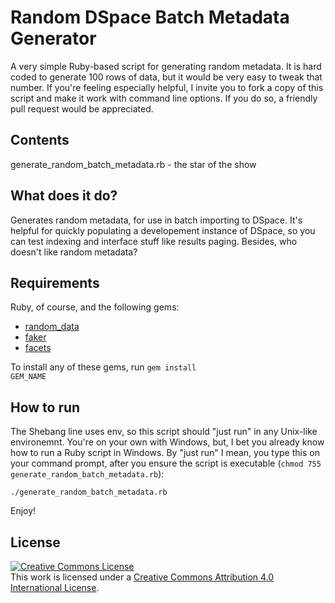 <h1>Random DSpace Batch Metadata Generator</h1>

A very simple Ruby-based script for generating random metadata. It is hard coded to generate 100 rows of data, but it would be very easy to tweak that number. If you're feeling especially helpful, I invite you to fork a copy of this script and make it work with command line options. If you do so, a friendly pull request would be appreciated.

<h2>Contents</h2>

generate_random_batch_metadata.rb - the star of the show

<h2>What does it do?</h2>

Generates random metadata, for use in batch importing to DSpace. It's helpful for
quickly populating a developement instance of DSpace, so you can test indexing
and interface stuff like results paging. Besides, who doesn't like random
metadata?

<h2>Requirements</h2>

Ruby, of course, and the following gems:

 * [random_data](http://random-data.rubyforge.org/)
 * [faker](http://faker.rubyforge.org/)
 * [facets](http://rubyworks.github.io/facets/)

To install any of these gems, run <code>gem install GEM_NAME</code>

<h2>How to run</h2>

The Shebang line uses env, so this script should "just run" in any Unix-like environemnt. You're on your own with Windows, but, I bet you already know how to run a Ruby script in Windows. By "just run" I mean, you type this on your command prompt, after you ensure the script is executable (<code>chmod 755 generate_random_batch_metadata.rb</code>):

<code>./generate_random_batch_metadata.rb</code>

Enjoy!

<h2>License</h2>

<a rel="license" href="http://creativecommons.org/licenses/by/4.0/"><img alt="Creative Commons License" style="border-width:0" src="http://i.creativecommons.org/l/by/4.0/80x15.png" /></a><br />This work is licensed under a <a rel="license" href="http://creativecommons.org/licenses/by/4.0/">Creative Commons Attribution 4.0 International License</a>.
